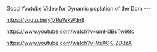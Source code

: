 Good Youtube Video for Dynamic poplation of the Dom --- 

https://youtu.be/y17RuWkWdn8

https://www.youtube.com/watch?v=umHdBuTw98c

https://www.youtube.com/watch?v=VsXCK_2DJzA